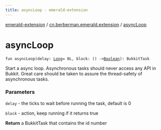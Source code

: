 ```yaml
---
title: asyncLoop - emerald-extension
---
```


[emerald-extension](../index.html) / [cn.berberman.emerald.extension](index.html) / [asyncLoop](.)

# asyncLoop

`fun asyncLoop(delay: `[`Long`](https://kotlinlang.org/api/latest/jvm/stdlib/kotlin/-long/index.html)` = 0L, block: () -> `[`Boolean`](https://kotlinlang.org/api/latest/jvm/stdlib/kotlin/-boolean/index.html)`): BukkitTask`

Start a async loop.
Asynchronous tasks should never access any API in Bukkit. Great care
should be taken to assure the thread-safety of asynchronous tasks.

### Parameters

`delay` - the ticks to wait before running the task, default is 0

`block` - action, keep running if it returns true

**Return**
a BukkitTask that contains the id number

